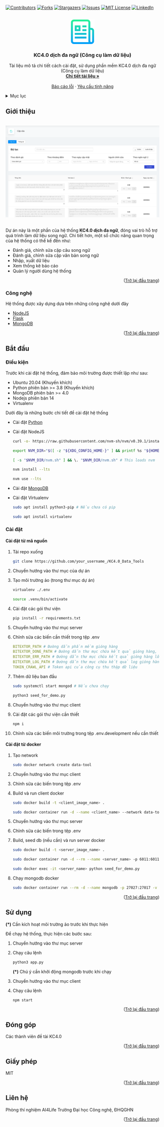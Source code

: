 <div id="top"></div>
<!--
*** Thanks for checking out the Best-README-Template. If you have a suggestion
*** that would make this better, please fork the repo and create a pull request
*** or simply open an issue with the tag "enhancement".
*** Don't forget to give the project a star!
*** Thanks again! Now go create something AMAZING! :D
-->



<!-- PROJECT SHIELDS -->
<!--
*** I'm using markdown "reference style" links for readability.
*** Reference links are enclosed in brackets [ ] instead of parentheses ( ).
*** See the bottom of this document for the declaration of the reference variables
*** for contributors-url, forks-url, etc. This is an optional, concise syntax you may use.
*** https://www.markdownguide.org/basic-syntax/#reference-style-links
-->
[![Contributors][contributors-shield]][contributors-url]
[![Forks][forks-shield]][forks-url]
[![Stargazers][stars-shield]][stars-url]
[![Issues][issues-shield]][issues-url]
[![MIT License][license-shield]][license-url]
[![LinkedIn][linkedin-shield]][linkedin-url]



<!-- PROJECT LOGO -->
<br />
<div align="center">
    <a href="https://github.com/KCDichDaNgu/KC4.0_Data_Tools">
        <img src="images/logo.png" alt="Logo" width="80" height="80">
    </a>

  <h3 align="center">KC4.0 dịch đa ngữ (Công cụ làm dữ liệu)</h3>

  <p align="center">
    Tài liệu mô tả chi tiết cách cài đặt, sử dụng phần mềm KC4.0 dịch đa ngữ (Công cụ làm dữ liệu)
    <br />
    <a href="https://github.com/KCDichDaNgu/KC4.0_Data_Tools"><strong>Chi tiết tài liệu »</strong></a>
    <br />
    <br />
    <!-- <a href="https://github.com/KCDichDaNgu/KC4.0_Data_Tools">View Demo</a>
    · -->
    <a href="https://github.com/KCDichDaNgu/KC4.0_Data_Tools/issues">Báo cáo lỗi</a>
    ·
    <a href="https://github.com/KCDichDaNgu/KC4.0_Data_Tools/issues">Yêu cầu tính năng</a>
  </p>
</div>



<!-- TABLE OF CONTENTS -->
<details>
    <summary>Mục lục</summary>
    <ol>
        <li>
            <a href="#giới-thiệu">Giới thiệu</a>
            <ul>
                <li><a href="#công-nghệ">Công nghệ</a></li>
            </ul>
        </li>
        <li>
            <a href="#bắt-đầu">Bắt đầu</a>
            <ul>
                <li><a href="#điều-kiện">Điều kiện</a></li>
                <li><a href="#cài-đặt">Cài đặt</a></li>
            </ul>
        </li>
        <li><a href="#sử-dụng">Sử dụng</a></li>
        <!-- <li><a href="#roadmap">Roadmap</a></li> -->
        <li><a href="#đóng-góp">Đóng góp</a></li>
        <li><a href="#giấy-phép">Giấy phép</a></li>
        <li><a href="#liên-hệ">Liên hệ</a></li>
        <!-- <li><a href="#acknowledgments">Acknowledgments</a></li> -->
    </ol>
</details>



<!-- ABOUT THE PROJECT -->
## Giới thiệu

<br/>

<img src="images/home_screenshot.png" alt="home_screenshot">

<br/>
<br/>

Dự án này là một phần của hệ thống <strong>KC4.0 dịch đa ngữ</strong>, đóng vai trò hỗ trợ quá trình làm dữ liệu song ngữ. Chi tiết hơn, một số chức năng quan trọng của hệ thống có 
thể kể đến như:
*   Đánh giá, chỉnh sửa cặp câu song ngữ 
*   Đánh giá, chỉnh sửa cặp văn bản song ngữ
*   Nhập, xuất dữ liệu
*   Xem thống kê báo cáo
*   Quản lý người dùng hệ thống

<p align="right">(<a href="#top">Trở lại đầu trang</a>)</p>



### Công nghệ

Hệ thống được xây dựng dựa trên những công nghệ dưới đây

*   [NodeJS](https://nodejs.org/)
*   [Flask](https://flask.palletsprojects.com/)
*   [MongoDB](https://www.mongodb.com/)

<p align="right">(<a href="#top">Trở lại đầu trang</a>)</p>



<!-- GETTING STARTED -->
## Bắt đầu

### Điều kiện

Trước khi cài đặt hệ thống, đảm bảo môi trường được thiết lập như sau:
*   Ubuntu 20.04 (Khuyến khích)
*   Python phiên bản >= 3.8 (Khuyến khích)
*   MongoDB phiên bản >= 4.0
*   Nodejs phiên bản 14
*   Virtualenv

Dưới đây là những bước chi tiết để cài đặt hệ thống
*   Cài đặt [Python](https://docs.python-guide.org/starting/install3/linux/) 
*   Cài đặt NodeJS
    ```sh
    curl -o- https://raw.githubusercontent.com/nvm-sh/nvm/v0.39.1/install.sh | bash
    ```
    ```sh
    export NVM_DIR="$([ -z "${XDG_CONFIG_HOME-}" ] && printf %s "${HOME}/.nvm" || printf %s "${XDG_CONFIG_HOME}/nvm")"
    ```
    ```sh
    [ -s "$NVM_DIR/nvm.sh" ] && \. "$NVM_DIR/nvm.sh" # This loads nvm
    ```
    ```sh
    nvm install --lts
    ```
    ```sh
    nvm use --lts
    ```
* Cài đặt [MongoDB](https://docs.mongodb.com/manual/tutorial/install-mongodb-on-ubuntu/)
* Cài đặt Virtualenv

    ```sh
    sudo apt install python3-pip # Nếu chưa có pip
    ```
    ```sh
    sudo apt install virtualenv
    ```

### Cài đặt
#### Cài đặt từ mã nguồn

1.  Tải repo xuống
    ```sh
    git clone https://github.com/your_username_/KC4.0_Data_Tools
    ```
2.  Chuyển hướng vào thư mục của dự án
3.  Tạo môi trường ảo (trong thư mục dự án) 
    ```sh
    virtualenv ./.env
    ```
    ```sh
    source .venv/bin/activate
    ```
4.  Cài đặt các gói thư viện
    ```sh
    pip install -r requirements.txt
    ```
5.  Chuyển hướng vào thư mục server
6.  Chỉnh sửa các biến cần thiết trong tệp .env
    ```yaml
    BITEXTOR_PATH # Đường dẫn phần mềm gióng hàng
    BITEXTOR_DONE_PATH # Đường dẫn thư mục chứa kết quả gióng hàng, tạo thư mục nếu chưa có
    BITEXTOR_ERR_PATH # Đường dẫn thư mục chứa kết quả gióng hàng lỗi, tạo thư mục nếu chưa có
    BITEXTOR_LOG_PATH # Đường dẫn thư mục chứa kết quả log gióng hàng, tạo thư mục nếu chưa có
    TOKEN_CRAWL_API # Token api của công cụ thu thập dữ liệu
    ```
7.  Thêm dữ liệu ban đầu
    ```sh
    sudo systemctl start mongod # Nếu chưa chạy
    ```
    ```sh
    python3 seed_for_demo.py
    ```
8.  Chuyển hướng vào thư mục client
9.  Cài đặt các gói thư viện cần thiết

    ```sh
    npm i
    ```
10. Chỉnh sửa các biến môi trường trong tệp .env.development nếu cần thiết

#### Cài đặt từ docker

1. Tạo network 
    ```sh
    sudo docker network create data-tool
    ```
2. Chuyển hướng vào thư mục client
3. Chỉnh sửa các biến trong tệp .env
3. Build và run client docker

    ```sh
    sudo docker build -t <client_image_name> .
    ```
    ```sh
    sudo docker container run -d --name <client_name> --network data-tool <client_image_name>
    ```
4. Chuyển hướng vào thư mục server
5. Chỉnh sửa các biến trong tệp .env
6. Build, seed db (nếu cần) và run server docker

    ```sh
    sudo docker build -t <server_image_name> .
    ```
    ```sh
    sudo docker container run -d --rm --name <server_name> -p 6011:6011 --network data-tool <server_image_name>
    ```
    ```sh
    sudo docker exec -it <server_name> python seed_for_demo.py
    ```
7. Chạy mongodb docker
    ```sh
    sudo docker container run --rm -d --name mongodb -p 27027:27017 -v /my/own/datadir:/data/db --network data-tool mongo:latest
    ```



<p align="right">(<a href="#top">Trở lại đầu trang</a>)</p>


<!-- USAGE EXAMPLES -->
## Sử dụng

<strong>(*)</strong> Cần kích hoạt môi trường ảo trước khi thực hiện

Để chạy hệ thống, thực hiện các bước sau:
1.  Chuyển hướng vào thư mục server
2.  Chạy câu lệnh 

    ```sh
    python3 app.py
    ```
    <strong>(*)</strong> Chú ý cần khởi động mongodb trước khi chạy
3.  Chuyển hướng vào thư mục client
4.  Chạy câu lệnh

    ```sh
    npm start
    ```

<p align="right">(<a href="#top">Trở lại đầu trang</a>)</p>


<!-- CONTRIBUTING -->
## Đóng góp
Các thành viên đề tài KC4.0

<p align="right">(<a href="#top">Trở lại đầu trang</a>)</p>



<!-- LICENSE -->
## Giấy phép
MIT

<!-- Distributed under the MIT License. See `LICENSE.txt` for more information. -->

<p align="right">(<a href="#top">Trở lại đầu trang</a>)</p>



<!-- CONTACT -->
## Liên hệ
Phòng thí nghiệm AI4Life
Trường Đại học Công nghệ, ĐHQGHN


<!-- Your Name - [@your_twitter](https://twitter.com/your_username) - email@example.com
Project Link: [https://github.com/your_username/repo_name](https://github.com/your_username/repo_name) -->

<p align="right">(<a href="#top">Trở lại đầu trang</a>)</p>



<!-- MARKDOWN LINKS & IMAGES -->
<!-- https://www.markdownguide.org/basic-syntax/#reference-style-links -->
[contributors-shield]: https://img.shields.io/github/contributors/othneildrew/Best-README-Template.svg?style=for-the-badge
[contributors-url]: https://github.com/KCDichDaNgu/KC4.0_Data_Tools/graphs/contributors
[forks-shield]: https://img.shields.io/github/forks/othneildrew/Best-README-Template.svg?style=for-the-badge
[forks-url]: https://github.com/KCDichDaNgu/KC4.0_Data_Tools/network/members
[stars-shield]: https://img.shields.io/github/stars/othneildrew/Best-README-Template.svg?style=for-the-badge
[stars-url]: https://github.com/KCDichDaNgu/KC4.0_Data_Tools/stargazers
[issues-shield]: https://img.shields.io/github/issues/othneildrew/Best-README-Template.svg?style=for-the-badge
[issues-url]: https://github.com/KCDichDaNgu/KC4.0_Data_Tools/issues
[license-shield]: https://img.shields.io/github/license/othneildrew/Best-README-Template.svg?style=for-the-badge
[license-url]: https://github.com/KCDichDaNgu/KC4.0_Data_Tools/blob/master/LICENSE.txt
[linkedin-shield]: https://img.shields.io/badge/-LinkedIn-black.svg?style=for-the-badge&logo=linkedin&colorB=555
[linkedin-url]: https://linkedin.com/in/othneildrew
[product-screenshot]: images/screenshot.png

